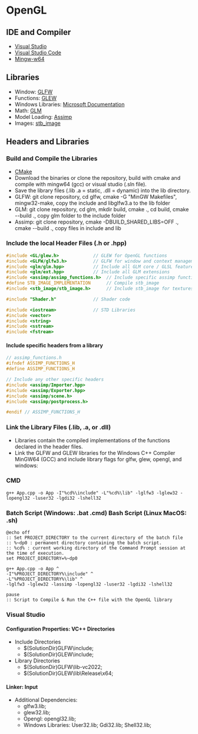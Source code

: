 # OpenGL

## IDE and Compiler
- [Visual Studio](https://visualstudio.microsoft.com/)
- [Visual Studio Code](https://code.visualstudio.com/)
- [Mingw-w64](https://www.mingw-w64.org/downloads/)

## Libraries
- Window: [GLFW](https://www.glfw.org/download.html)
- Functions: [GLEW](https://glew.sourceforge.net/) 
- Windows Libraries: [Microsoft Documentation](https://learn.microsoft.com/en-us/search/)
- Math: [GLM](https://github.com/g-truc/glm)
- Model Loading: [Assimp](https://github.com/assimp/assimp)
- Images: [stb_image](https://github.com/nothings/stb/blob/master/stb_image.h)

## Headers and Libraries

### Build and Compile the Libraries
- [CMake](https://cmake.org/download/)
- Download the binaries or clone the repository, build with cmake and compile with mingw64 (gcc) or visual studio (.sln file).
- Save the library files (.lib .a = static, .dll = dynamic) into the lib directory. 
- GLFW: git clone repository, cd glfw, cmake -G "MinGW Makefiles", mingw32-make, copy the include and libglfw3.a to the lib folder
- GLM: git clone repository, cd glm, mkdir build, cmake ., cd build, cmake --build ., copy glm folder to the include folder
- Assimp: git clone repository, cmake -DBUILD_SHARED_LIBS=OFF ., cmake --build ., copy files in include and lib

### Include the local Header Files (.h or .hpp)
```cpp
#include <GL/glew.h>             // GLEW for OpenGL functions
#include <GLFW/glfw3.h>          // GLFW for window and context management
#include <glm/glm.hpp>           // Include all GLM core / GLSL features
#include <glm/ext.hpp>           // Include all GLM extensions
#include <assimp/assimp_functions.h>  // Include specific assimp functions
#define STB_IMAGE_IMPLEMENTATION      // Compile stb_image
#include <stb_image/stb_image.h>      // Include stb_image for textures

#include "Shader.h"              // Shader code

#include <iostream>              // STD Libraries
#include <vector>
#include <string>
#include <sstream>
#include <fstream>
```
#### Include specific headers from a library
```cpp
// assimp_functions.h
#ifndef ASSIMP_FUNCTIONS_H
#define ASSIMP_FUNCTIONS_H

// Include any other specific headers
#include <assimp/Importer.hpp>
#include <assimp/Exporter.hpp>
#include <assimp/scene.h>
#include <assimp/postprocess.h>

#endif // ASSIMP_FUNCTIONS_H
```

### Link the Library Files (.lib, .a, or .dll)
- Libraries contain the compiled implementations of the functions declared in the header files.
- Link the GLFW and GLEW libraries for the Windows C++ Compiler MinGW64 (GCC) and include library flags for glfw, glew, opengl, and windows:

### CMD
```batch
g++ App.cpp -o App -I"%cd%\include" -L"%cd%\lib" -lglfw3 -lglew32 -lopengl32 -luser32 -lgdi32 -lshell32
```
### Batch Script (Windows: .bat .cmd) Bash Script (Linux MacOS: .sh)
```batch
@echo off
:: Set PROJECT_DIRECTORY to the current directory of the batch file
:: %~dp0 : permanent directory containing the batch script.
:: %cd% : current working directory of the Command Prompt session at the time of execution.
set PROJECT_DIRECTORY=%~dp0

g++ App.cpp -o App ^
-I"%PROJECT_DIRECTORY%\include" ^
-L"%PROJECT_DIRECTORY%\lib" ^
-lglfw3 -lglew32 -lassimp -lopengl32 -luser32 -lgdi32 -lshell32

pause
:: Script to Compile & Run the C++ file with the OpenGL library
```

### Visual Studio
#### Configuration Properties: VC++ Directories
- Include Directories 
    - $(SolutionDir)GLFW\include; 
    - $(SolutionDir)GLEW\include;
- Library Directories  
    - $(SolutionDir)GLFW\lib-vc2022; 
    - $(SolutionDir)GLEW\lib\Release\x64;     
#### Linker: Input 
- Additional Dependencies: 
    - glfw3.lib; 
    - glew32.lib;
    - Opengl: opengl32.lib;
    - Windows Libraries: User32.lib; Gdi32.lib; Shell32.lib;
